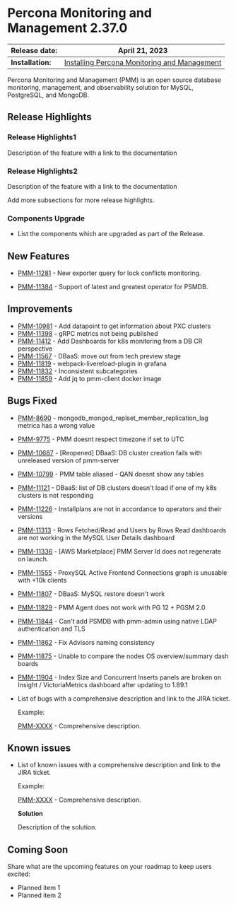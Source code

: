 # Percona Monitoring and Management 2.37.0

| **Release date:** | April 21, 2023                                                                                    |
| ----------------- | ----------------------------------------------------------------------------------------------- |
| **Installation:** | [Installing Percona Monitoring and Management](https://www.percona.com/software/pmm/quickstart) |

Percona Monitoring and Management (PMM) is an open source database monitoring, management, and observability solution for MySQL, PostgreSQL, and MongoDB.

<!---
!!! caution alert alert-warning "Important/Caution"
    Crucial points that need emphasis:

    - Important: A significant point that deserves emphasis.
    - Caution: Used to mean 'Continue with care'.
 --->


## Release Highlights


### Release Highlights1 
Description of the feature with a link to the documentation


### Release Highlights2
Description of the feature  with a link to the documentation

Add more subsections for more release highlights.


### Components Upgrade
- List the components which are upgraded as part of the Release.

## New Features

<!---

- List of new features with a comprehensive description of the feature and link to the JIRA ticket.

    Example:
    
    [PMM-XXXX](https://jira.percona.com/browse/PMM-XXXX) - Comprehensive description.

--->

- [PMM-11281](https://jira.percona.com/browse/PMM-11281) - New exporter query for lock conflicts monitoring.

- [PMM-11384](https://jira.percona.com/browse/PMM-11384) - Support of latest and greatest operator for PSMDB.


## Improvements


- [PMM-10981](https://jira.percona.com/browse/PMM-10981) - Add datapoint to get information about PXC clusters
- [PMM-11398](https://jira.percona.com/browse/PMM-11398) - gRPC metrics not being published
- [PMM-11412](https://jira.percona.com/browse/PMM-11412) - Add Dashboards for k8s monitoring from a DB CR perspective
- [PMM-11567](https://jira.percona.com/browse/PMM-11567) - DBaaS: move out from tech preview stage
- [PMM-11819](https://jira.percona.com/browse/PMM-11819) - webpack-livereload-plugin in grafana
- [PMM-11832](https://jira.percona.com/browse/PMM-11832) - Inconsistent subcategories
- [PMM-11859](https://jira.percona.com/browse/PMM-11859) - Add jq to pmm-client docker image
 

## Bugs Fixed


- [PMM-8690](https://jira.percona.com/browse/PMM-8690) - mongodb_mongod_replset_member_replication_lag metrica has a wrong value
- [PMM-9775](https://jira.percona.com/browse/PMM-9775) - PMM doesnt respect timezone if set to UTC
- [PMM-10687](https://jira.percona.com/browse/PMM-10687) - [Reopened] DBaaS: DB cluster creation fails with unreleased version of pmm-server
- [PMM-10799](https://jira.percona.com/browse/PMM-10799) - PMM table aliased - QAN doesnt show any tables
- [PMM-11121](https://jira.percona.com/browse/PMM-11121) - DBaaS: list of DB clusters doesn't load if one of my k8s clusters is not responding
- [PMM-11226](https://jira.percona.com/browse/PMM-11226) - Installplans are not in accordance to operators and their versions
- [PMM-11313](https://jira.percona.com/browse/PMM-11313) - Rows Fetched/Read and Users by Rows Read dashboards are not working in the MySQL User Details dashboard
- [PMM-11336](https://jira.percona.com/browse/PMM-11336) - [AWS Marketplace] PMM Server Id does not regenerate on launch.
- [PMM-11555](https://jira.percona.com/browse/PMM-11555) - ProxySQL Active Frontend Connections graph is unusable with +10k clients
- [PMM-11807](https://jira.percona.com/browse/PMM-11807) - DBaaS: MySQL restore doesn't work
- [PMM-11829](https://jira.percona.com/browse/PMM-11829) - PMM Agent does not work with PG 12 + PGSM 2.0
- [PMM-11844](https://jira.percona.com/browse/PMM-11844) - Can't add PSMDB with pmm-admin using native LDAP authentication and TLS
- [PMM-11862](https://jira.percona.com/browse/PMM-11862) - Fix Advisors naming consistency
- [PMM-11875](https://jira.percona.com/browse/PMM-11875) - Unable to compare the nodes OS overview/summary dash boards
- [PMM-11904](https://jira.percona.com/browse/PMM-11904) - Index Size and Concurrent Inserts panels are broken on Insight / VictoriaMetrics dashboard after updating to 1.89.1

- ​​List of bugs with a comprehensive description and link to the JIRA ticket.

    Example:

    [PMM-XXXX](https://jira.percona.com/browse/PMM-XXXX) - Comprehensive description.



## Known issues

- ​List of known issues with a  comprehensive description and link to the JIRA ticket.

    Example:

    [PMM-XXXX](https://jira.percona.com/browse/PMM-XXXX) - Comprehensive description.


    **Solution**

    Description of the solution.


## Coming Soon

  Share what are the upcoming features on your roadmap to keep users excited:

- Planned item 1
- Planned item 2
